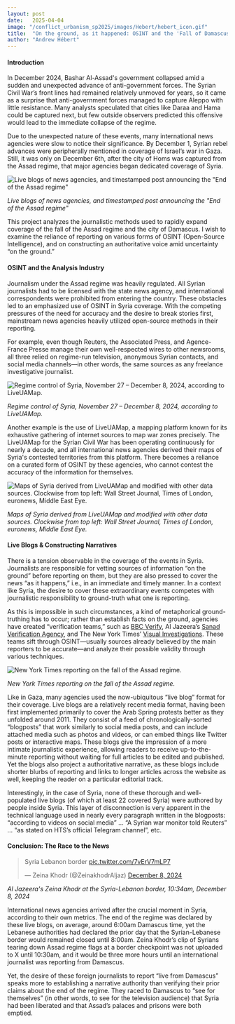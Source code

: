 ```yaml
---
layout: post
date:   2025-04-04
image: "/conflict_urbanism_sp2025/images/Hebert/hebert_icon.gif"
title:  "On the ground, as it happened: OSINT and the 'Fall of Damascus' "
author: "Andrew Hébert"
---
```

####  Introduction

In December 2024, Bashar Al-Assad's government collapsed amid a sudden and unexpected advance of anti-government forces. The Syrian Civil War’s front lines had remained relatively unmoved for years, so it came as a surprise that anti-government forces managed to capture Aleppo with little resistance. Many analysts speculated that cities like Daraa and Hama could be captured next, but few outside observers predicted this offensive would lead to the immediate collapse of the regime. 

Due to the unexpected nature of these events, many international news agencies were slow to notice their significance. By December 1, Syrian rebel advances were peripherally mentioned in coverage of Israel’s war in Gaza. Still, it was only on December 6th, after the city of Homs was captured from the Assad regime, that major agencies began dedicated coverage of Syria. 

![Live blogs of news agencies, and timestamped post announcing the "End of the Assad regime"](/conflict_urbanism_sp2025/images/Hebert/hebert_timeline1.png)

*Live blogs of news agencies, and timestamped post announcing the "End of the Assad regime"*

This project analyzes the journalistic methods used to rapidly expand coverage of the fall of the Assad regime and the city of Damascus. I wish to examine the reliance of reporting on various forms of OSINT (Open-Source Intelligence), and on constructing an authoritative voice amid uncertainty “on the ground.”


#### OSINT and the Analysis Industry

Journalism under the Assad regime was heavily regulated. All Syrian journalists had to be licensed with the state news agency, and international correspondents were prohibited from entering the country. These obstacles led to an emphasized use of OSINT in Syria coverage. With the competing pressures of the need for accuracy and the desire to break stories first, mainstream news agencies heavily utilized open-source methods in their reporting.  

For example, even though Reuters, the Associated Press, and Agence-France Presse manage their own well-respected wires to other newsrooms, all three relied on regime-run television, anonymous Syrian contacts, and social media channels—in other words, the same sources as any freelance investigative journalist.

![Regime control of Syria, November 27 – December 8, 2024, according to LiveUAMap.](/conflict_urbanism_sp2025/images/Hebert/hebert_LiveUAMap.gif)

*Regime control of Syria, November 27 – December 8, 2024, according to LiveUAMap.*

Another example is the use of LiveUAMap, a mapping platform known for its exhaustive gathering of internet sources to map war zones precisely. The LiveUAMap for the Syrian Civil War has been operating continuously for nearly a decade, and all international news agencies derived their maps of Syria's contested territories from this platform. There becomes a reliance on a curated form of OSINT by these agencies, who cannot contest the accuracy of the information for themselves. 

![Maps of Syria derived from LiveUAMap and modified with other data sources. Clockwise from top left: Wall Street Journal, Times of London, euronews, Middle East Eye.](/conflict_urbanism_sp2025/images/Hebert/hebert_maps2.png)

*Maps of Syria derived from LiveUAMap and modified with other data sources. Clockwise from top left: Wall Street Journal, Times of London, euronews, Middle East Eye.*


#### Live Blogs & Constructing Narratives

There is a tension observable in the coverage of the events in Syria. Journalists are responsible for vetting sources of information “on the ground” before reporting on them, but they are also pressed to cover the news “as it happens,” i.e., in an immediate and timely manner. In a context like Syria, the desire to cover these extraordinary events competes with journalistic responsibility to ground-truth what one is reporting.

As this is impossible in such circumstances, a kind of metaphorical ground-truthing has to occur; rather than establish facts on the ground, agencies have created “verification teams,” such as [BBC Verify](https://www.bbc.com/news/live/cwy8xzxe0w7t?post=asset%3A80869ce5-5134-4317-a97e-9a5e22300fc8#post), Al Jazeera’s [Sanad Verification Agency](https://x.com/AJSanad), and The New York Times’ [Visual Investigations](https://www.nytimes.com/spotlight/visual-investigations/). These teams sift through OSINT—usually sources already believed by the main reporters to be accurate—and analyze their possible validity through various techniques. 

![New York Times reporting on the fall of the Assad regime.](/conflict_urbanism_sp2025/images/Hebert/hebert_nyt.png)

*New York Times reporting on the fall of the Assad regime.*

Like in Gaza, many agencies used the now-ubiquitous “live blog” format for their coverage. Live blogs are a relatively recent media format, having been first implemented primarily to cover the Arab Spring protests better as they unfolded around 2011. They consist of a feed of chronologically-sorted “blogposts” that work similarly to social media posts, and can include attached media such as photos and videos, or can embed things like Twitter posts or interactive maps. These blogs give the impression of a more intimate journalistic experience, allowing readers to receive up-to-the-minute reporting without waiting for full articles to be edited and published. Yet the blogs also project a authoritative narrative, as these blogs include shorter blurbs of reporting and links to longer articles across the website as well, keeping the reader on a particular editorial track.

Interestingly, in the case of Syria, none of these thorough and well-populated live blogs (of which at least 22 covered Syria) were authored by people inside Syria. This layer of disconnection is very apparent in the technical language used in nearly every paragraph written in the blogposts: “according to videos on social media” … “A Syrian war monitor told Reuters” … “as stated on HTS’s official Telegram channel”, etc. 

#### Conclusion: The Race to the News

<blockquote class="twitter-tweet" data-media-max-width="560"><p lang="en" dir="ltr">Syria Lebanon border <a href="https://t.co/7vErV7mLP7">pic.twitter.com/7vErV7mLP7</a></p>&mdash; Zeina Khodr (@ZeinakhodrAljaz) <a href="https://twitter.com/ZeinakhodrAljaz/status/1865661225545425343?ref_src=twsrc%5Etfw">December 8, 2024</a></blockquote> <script async src="https://platform.twitter.com/widgets.js" charset="utf-8"></script> 

*Al Jazeera's Zeina Khodr at the Syria-Lebanon border, 10:34am, December 8, 2024*

International news agencies arrived after the crucial moment in Syria, according to their own metrics. The end of the regime was declared by these live blogs, on average, around 6:00am Damascus time, yet the Lebanese authorities had declared the prior day that the Syrian-Lebanese border would remained closed until 8:00am. Zeina Khodr’s clip of Syrians tearing down Assad regime flags at a border checkpoint was not uploaded to X until 10:30am, and it would be three more hours until an international journalist was reporting from Damascus. 

Yet, the desire of these foreign journalists to report “live from Damascus” speaks more to establishing a narrative authority than verifying their prior claims about the end of the regime. They raced to Damascus to “see for themselves” (in other words, to see for the television audience) that Syria had been liberated and that Assad’s palaces and prisons were both emptied.  